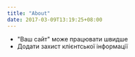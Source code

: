 ```yaml
---
title: "About"
date: 2017-03-09T13:19:25+08:00
---
```




* "Ваш сайт" може працювати швидше
* Додати захист клієнтської інформації
